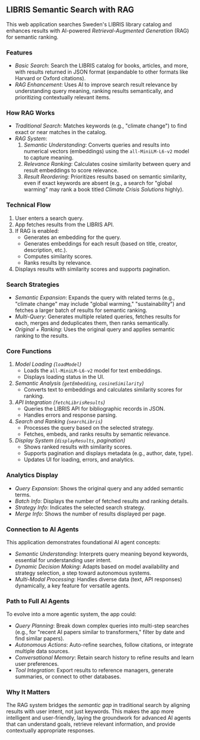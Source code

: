 
## LIBRIS Semantic Search with RAG

This web application searches Sweden's LIBRIS library catalog and enhances results with AI-powered
*Retrieval-Augmented Generation* (RAG) for semantic ranking.

### Features
- *Basic Search*: Search the LIBRIS catalog for books, articles, and more, with results returned in
  JSON format (expandable to other formats like Harvard or Oxford citations).
- *RAG Enhancement*: Uses AI to improve search result relevance by understanding query meaning,
  ranking results semantically, and prioritizing contextually relevant items.

### How RAG Works
- *Traditional Search*: Matches keywords (e.g., "climate change") to find exact or near matches in
  the catalog.
- *RAG System*:
  1. *Semantic Understanding*: Converts queries and results into numerical vectors (embeddings)
     using the `all-MiniLM-L6-v2` model to capture meaning.
  2. *Relevance Ranking*: Calculates cosine similarity between query and result embeddings to
     score relevance.
  3. *Result Reordering*: Prioritizes results based on semantic similarity, even if exact keywords
     are absent (e.g., a search for "global warming" may rank a book titled *Climate Crisis Solutions*
     highly).

### Technical Flow
1. User enters a search query.
2. App fetches results from the LIBRIS API.
3. If RAG is enabled:
   - Generates an embedding for the query.
   - Generates embeddings for each result (based on title, creator, description, etc.).
   - Computes similarity scores.
   - Ranks results by relevance.
4. Displays results with similarity scores and supports pagination.

### Search Strategies
- *Semantic Expansion*: Expands the query with related terms (e.g., "climate change" may include
  "global warming," "sustainability") and fetches a larger batch of results for semantic ranking.
- *Multi-Query*: Generates multiple related queries, fetches results for each, merges and deduplicates
  them, then ranks semantically.
- *Original + Ranking*: Uses the original query and applies semantic ranking to the results.

### Core Functions
1. *Model Loading (`loadModel`)*
   - Loads the `all-MiniLM-L6-v2` model for text embeddings.
   - Displays loading status in the UI.
2. *Semantic Analysis (`getEmbedding`, `cosineSimilarity`)*
   - Converts text to embeddings and calculates similarity scores for ranking.
3. *API Integration (`fetchLibrisResults`)*
   - Queries the LIBRIS API for bibliographic records in JSON.
   - Handles errors and response parsing.
4. *Search and Ranking (`searchLibris`)*
   - Processes the query based on the selected strategy.
   - Fetches, embeds, and ranks results by semantic relevance.
5. *Display System (`displayResults`, pagination)*
   - Shows ranked results with similarity scores.
   - Supports pagination and displays metadata (e.g., author, date, type).
   - Updates UI for loading, errors, and analytics.

### Analytics Display
- *Query Expansion*: Shows the original query and any added semantic terms.
- *Batch Info*: Displays the number of fetched results and ranking details.
- *Strategy Info*: Indicates the selected search strategy.
- *Merge Info*: Shows the number of results displayed per page.

### Connection to AI Agents
This application demonstrates foundational AI agent concepts:
- *Semantic Understanding*: Interprets query meaning beyond keywords, essential for understanding
  user intent.
- *Dynamic Decision Making*: Adapts based on model availability and strategy selection, a step toward
  autonomous systems.
- *Multi-Modal Processing*: Handles diverse data (text, API responses) dynamically, a key feature for
  versatile agents.

### Path to Full AI Agents
To evolve into a more agentic system, the app could:
- *Query Planning*: Break down complex queries into multi-step searches (e.g., for "recent AI papers
  similar to transformers," filter by date and find similar papers).
- *Autonomous Actions*: Auto-refine searches, follow citations, or integrate multiple data sources.
- *Conversational Memory*: Retain search history to refine results and learn user preferences.
- *Tool Integration*: Export results to reference managers, generate summaries, or connect to other
  databases.

### Why It Matters
The RAG system bridges the *semantic gap* in traditional search by aligning results with user intent,
not just keywords. This makes the app more intelligent and user-friendly, laying the groundwork for
advanced AI agents that can understand goals, retrieve relevant information, and provide contextually
appropriate responses.

